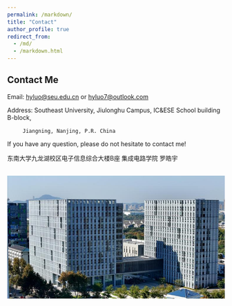 ```yaml
---
permalink: /markdown/
title: "Contact"
author_profile: true
redirect_from: 
  - /md/
  - /markdown.html
---
```


## Contact Me

Email: [hyluo@seu.edu.cn](hyluo@seu.edu.cn) or [hyluo7@outlook.com](hyluo7@outlook.com)

Address: Southeast University, Jiulonghu Campus, IC&ESE School building B-block, 

         Jiangning, Nanjing, P.R. China

If you have any question, please do not hesitate to contact me!

东南大学九龙湖校区电子信息综合大楼B座 集成电路学院 罗皓宇

<br/><img src='/images/dianzibuilding.jpg'>
